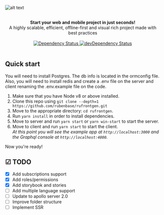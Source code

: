 ![alt text](https://github.com/rubenbase/rufrontgen/blob/master/media/rufrontgen.jpg)

<br />

<div align="center"><strong>Start your web and mobile project in just seconds!</strong></div>
<div align="center">A highly scalable, efficient, offline-first and visual rich project made with best practices</div>

<br />

<div align="center">
  <!-- Dependency Status -->
  <a href="https://david-dm.org/rubenbase/rufrontgen">
    <img src="https://david-dm.org/rubenbase/rufrontgen.svg" alt="Dependency Status" />
  </a>
  <!-- devDependency Status -->
  <a href="https://david-dm.org/rubenbase/rufrontgen#info=devDependencies">
    <img src="https://david-dm.org/rubenbase/rufrontgen/dev-status.svg" alt="devDependency Status" />
  </a>
</div>

<br />

## Quick start

You will need to install Postgres. The db info is located in the ormconfig file.
Also, you will need to install redis and create a .env file on the server and client renaming the .env.example file on the code.

1.  Make sure that you have Node v8 or above installed.
2.  Clone this repo using `git clone --depth=1 https://github.com/rubenbase/rufrontgen.git`
3.  Move to the appropriate directory: `cd rufrontgen`.<br />
4.  Run `yarn install` in order to install dependencies.<br />
5.  Move to server and run `yarn start` or `yarn win-start` to start the server.<br />
6.  Move to client and run `yarn start` to start the client.<br />
    _At this point you will see the example app at `http://localhost:3000` and the Graphql console at `http://localhost:4000`._

Now you're ready!


## ☑ TODO 

- [X] Add subscriptions support
- [X] Add roles/permissions
- [X] Add storybook and stories
- [ ] Add multiple language support
- [ ] Update to apollo server 2.0 
- [ ] Improve folder structure
- [ ] Implement SSR
